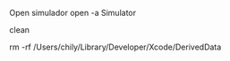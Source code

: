



Open simulador
open -a Simulator


clean 

 rm -rf /Users/chily/Library/Developer/Xcode/DerivedData